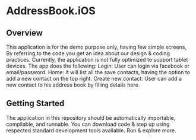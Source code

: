 # AddressBook.iOS

## Overview
This application is for the demo purpose only, having few simple screens, By referring to the code you get an idea about our design & coding practices. Currently, the application is not fully optimized to support tablet devices.
The app does the following:
Login: User can login via facebook or email/password. 
Home: It will list all the save contacts, having the option to add a new contact on the top right.
Create new contact: User can add a new contact to his address book by filling details here.

## Getting Started
The application in this repository should be automatically importable, compilable, and runnable. You can download code & step up using respected standard development tools available. Run & explore more. 
